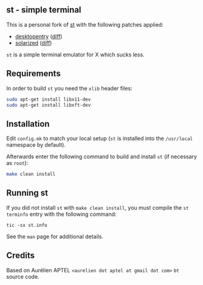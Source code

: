 st - simple terminal
--------------------
This is a personal fork of [st][] with the following patches applied:

- [desktopentry][] ([diff][diff-1])
- [solarized][] ([diff][diff-2])


`st` is a simple terminal emulator for X which sucks less.


Requirements
------------
In order to build `st` you need the `xlib` header files:

```sh
sudo apt-get install libx11-dev
sudo apt-get install libxft-dev
```


Installation
------------
Edit `config.mk` to match your local setup (`st` is installed into
the `/usr/local` namespace by default).

Afterwards enter the following command to build and install `st` (if
necessary as `root`):

```sh
make clean install
```


Running st
----------
If you did not install `st` with `make clean install`, you must compile the
`st` `terminfo` entry with the following command:

    tic -sx st.info

See the `man` page for additional details.


Credits
-------
Based on Aurélien APTEL `<aurelien dot aptel at gmail dot com>` `bt` source
code.


[desktopentry]: https://st.suckless.org/patches/desktopentry/
[diff-1]:       https://st.suckless.org/patches/desktopentry/st-desktopentry-0.8.2.diff
[diff-2]:       https://st.suckless.org/patches/solarized/st-solarized-dark-20180411-041912a.diff
[solarized]:    https://st.suckless.org/patches/solarized/
[st]:           https://st.suckless.org/

